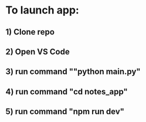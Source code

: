 # To launch app:
## 1) Clone repo
## 2) Open VS Code
## 3) run command ""python main.py"
## 4) run command "cd notes_app"
## 5) run command "npm run dev"
